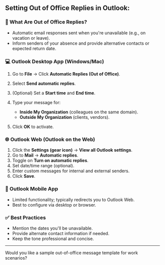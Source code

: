 ## Setting Out of Office Replies in Outlook:

### 📴 What Are Out of Office Replies?

* Automatic email responses sent when you're unavailable (e.g., on vacation or leave).
* Inform senders of your absence and provide alternative contacts or expected return date.

### 💻 Outlook Desktop App (Windows/Mac)

1. Go to **File** → Click **Automatic Replies (Out of Office)**.
2. Select **Send automatic replies**.
3. (Optional) Set a **Start time** and **End time**.
4. Type your message for:

   * **Inside My Organization** (colleagues on the same domain).
   * **Outside My Organization** (clients, vendors).
5. Click **OK** to activate.

### 🌐 Outlook Web (Outlook on the Web)

1. Click the **Settings (gear icon)** → **View all Outlook settings**.
2. Go to **Mail** → **Automatic replies**.
3. Toggle on **Turn on automatic replies**.
4. Set date/time range (optional).
5. Enter custom messages for internal and external senders.
6. Click **Save**.

### 📱 Outlook Mobile App

* Limited functionality; typically redirects you to Outlook Web.
* Best to configure via desktop or browser.


### ✅ Best Practices

* Mention the dates you'll be unavailable.
* Provide alternate contact information if needed.
* Keep the tone professional and concise.

---

Would you like a sample out-of-office message template for work scenarios?
